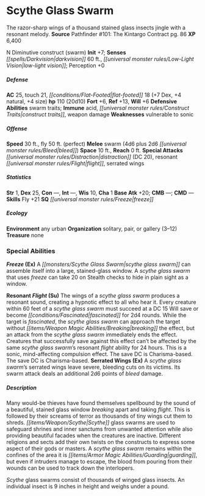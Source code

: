﻿---
cssclass: [monsters]
title1: Scythe Glass Swarm
desc_short: The razor-sharp wings of a thousand stained glass insects jingle with
  a resonant melody.
title2: Scythe Glass Swarm
CR: 9
sources:
- name: 'Pathfinder #101: The Kintargo Contract'
  page: 86
  link: http://paizo.com/products/btpy9hdr?Pathfinder-Adventure-Path-101-The-Kintargo-Contract
XP: 6400
alignment: N
size: Diminutive
type: construct
subtypes:
- swarm
initiative:
  bonus: 7
senses:
  darkvision: 60
  low-light vision: true
AC:
  AC: 25
  touch: 21
  flat_footed: 18
  components:
    dex: 7
    natural: 4
    size: 4
HP:
  HP: 110
  long: 20d10
saves:
  fort: 6
  ref: 13
  will: 6
defensive_abilities:
- swarm traits
immunities:
- acid
- construct traits
- weapon damage
weaknesses:
- vulnerable to sonic
speeds:
  base: 30
  fly: 50
  fly_maneuverability: perfect
attacks:
  melee:
  - - text: swarm (4d6 plus 2d6 bleed)
      entries:
      - - damage: 4d6
        - damage: 2d6
          type: bleed
      attack: swarm
  special:
  - distraction (DC 20)
  - resonant flight
  - serrated wings
space: 10
reach: 0
ability_scores:
  STR: 1
  DEX: 25
  CON:
  INT:
  WIS: 10
  CHA: 1
BAB: 20
CMB:
CMD:
skills:
  Fly: 21
  Perception: 0
special_qualities:
- freeze
ecology:
  environment: any urban
  organization: solitary, pair, or gallery (3-12)
  treasure_type: none
special_abilities:
  Freeze (Ex): A scythe glass swarm can assemble itself into a large, stained-glass
    window. A scythe glass swarm that uses freeze can take 20 on Stealth checks to
    hide in plain sight as a window.
  Resonant Flight (Su): The wings of a scythe glass swarm produces a resonant sound,
    creating a hypnotic effect to all who hear it. Every creature within 60 feet of
    a scythe glass swarm must succeed at a DC 15 Will save or become fascinated for
    2d4 rounds. While the target is fascinated, the scythe glass swarm can approach
    the target without breaking the effect, but an attack from the scythe glass swarm
    immediately ends the effect. Creatures that successfully save against this effect
    can't be affected by the same scythe glass swarm's resonant flight ability for
    24 hours. This is a sonic, mind-affecting compulsion effect. The save DC is Charisma-based.
    The save DC is Charisma-based.
  Serrated Wings (Ex): A scythe glass swarm's serrated wings leave severe, bleeding
    cuts on its victims. Its swarm attack deals an additional 2d6 points of bleed
    damage.
desc_long: |-
  Many would-be thieves have found themselves spellbound by the sound of a beautiful, stained glass window breaking apart and taking flight. This is followed by their screams of terror as thousands of tiny wings cut them to shreds. Scythe glass swarms are used to safeguard shrines and inner sanctums from unwanted attention while also providing beautiful facades when the creatures are inactive. Different religions and sects add their own twists on the constructs to express some aspect of their gods or masters. A scythe glass swarm remains within the confines of the area it is guarding, but even if intruders manage to escape, the blood from pouring from their wounds can be used to track down the interlopers.

  Scythe glass swarms consist of thousands of winged glass insects. An individual insect is 9 inches in height and weighs under a pound.

---

# Scythe Glass Swarm
The razor-sharp wings of a thousand stained glass insects jingle with a resonant melody.
**Source** Pathfinder #101: The Kintargo Contract pg. 86
**XP** 6,400

N Diminutive construct (swarm)
**Init** +7; **Senses** _[[spells/Darkvision|darkvision]]_ 60 ft., _[[universal monster rules/Low-Light Vision|low-light vision]]_; Perception +0

##### Defense

**AC** 25, touch 21, _[[conditions/Flat-Footed|flat-footed]]_ 18 (+7 Dex, +4 natural, +4 size)
**hp** 110 (20d10)
**Fort** +6, **Ref** +13, **Will** +6
**Defensive Abilities** swarm traits; **Immune** acid, _[[universal monster rules/Construct Traits|construct traits]]_, weapon damage
**Weaknesses** vulnerable to sonic

##### Offense
**Speed** 30 ft., fly 50 ft. (perfect)
**Melee** swarm (4d6 plus 2d6 _[[universal monster rules/Bleed|bleed]]_)
**Space** 10 ft., **Reach** 0 ft.
**Special Attacks** _[[universal monster rules/Distraction|distraction]]_ (DC 20), resonant _[[universal monster rules/Flight|flight]]_, serrated wings

##### Statistics
**Str** 1, **Dex** 25, **Con** —, **Int** —, **Wis** 10, **Cha** 1
**Base Atk** +20; **CMB** —; **CMD** —
**Skills** Fly +21
**SQ** _[[universal monster rules/Freeze|freeze]]_

##### Ecology

**Environment** any urban
**Organization** solitary, pair, or gallery (3–12)
**Treasure** none

### Special Abilities

**_Freeze_ (Ex)** A _[[monsters/Scythe Glass Swarm|scythe glass swarm]]_ can assemble itself into a large, stained-glass window. A _scythe glass swarm_ that uses _freeze_ can take 20 on Stealth checks to hide in plain sight as a window.

**Resonant _Flight_ (Su)** The wings of a _scythe glass swarm_ produces a resonant sound, creating a hypnotic effect to all who hear it. Every creature within 60 feet of a _scythe glass swarm_ must succeed at a DC 15 Will save or become _[[conditions/Fascinated|fascinated]]_ for 2d4 rounds. While the target is _fascinated_, the _scythe glass swarm_ can approach the target without _[[items/Weapon Magic Abilities/Breaking|breaking]]_ the effect, but an attack from the _scythe glass swarm_ immediately ends the effect. Creatures that successfully save against this effect can’t be affected by the same _scythe glass swarm_’s resonant _flight_ ability for 24 hours. This is a sonic, mind-affecting compulsion effect. The save DC is Charisma-based. The save DC is Charisma-based.
**Serrated Wings (Ex)** A _scythe glass swarm_’s serrated wings leave severe, bleeding cuts on its victims. Its swarm attack deals an additional 2d6 points of _bleed_ damage.

##### Description

Many would-be thieves have found themselves spellbound by the sound of a beautiful, stained glass window _breaking_ apart and taking _flight_. This is followed by their screams of terror as thousands of tiny wings cut them to shreds. _[[items/Weapon/Scythe|Scythe]]_ glass swarms are used to safeguard shrines and inner sanctums from unwanted attention while also providing beautiful facades when the creatures are inactive. Different religions and sects add their own twists on the constructs to express some aspect of their gods or masters. A _scythe glass swarm_ remains within the confines of the area it is _[[items/Armor Magic Abilities/Guarding|guarding]]_, but even if intruders manage to escape, the blood from pouring from their wounds can be used to track down the interlopers.

_Scythe_ glass swarms consist of thousands of winged glass insects. An individual insect is 9 inches in height and weighs under a pound.
